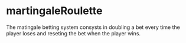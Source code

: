 # martingaleRoulette
The matingale betting system consysts in doubling a bet every time the player loses and reseting the bet when the player wins.
